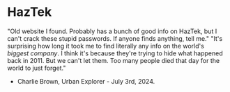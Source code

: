 # HazTek
"Old website I found. Probably has a bunch of good info on HazTek, but I can't crack these stupid passwords. If anyone finds anything, tell me."
"It's surprising how long it took me to find literally any info on the world's _biggest company_. I think it's because they're trying to hide what happened back in 2011. But we can't let them. Too many people died that day for the world to just forget."
- Charlie Brown, Urban Explorer - July 3rd, 2024.
